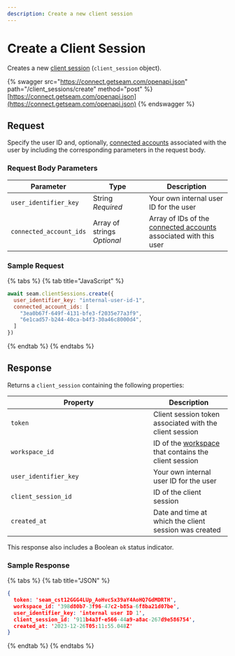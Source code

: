 ```yaml
---
description: Create a new client session
---
```


# Create a Client Session

Creates a new [client session](../../core-concepts/workspaces/client-session-tokens/) (`client_session` object).

{% swagger src="https://connect.getseam.com/openapi.json" path="/client_sessions/create" method="post" %}
[https://connect.getseam.com/openapi.json](https://connect.getseam.com/openapi.json)
{% endswagger %}

## Request

Specify the user ID and, optionally, [connected accounts](../connected-accounts/) associated with the user by including the corresponding parameters in the request body.

### Request Body Parameters

<table><thead><tr><th>Parameter</th><th width="112.33333333333331">Type</th><th>Description</th></tr></thead><tbody><tr><td><code>user_identifier_key</code></td><td>String<br><em>Required</em></td><td>Your own internal user ID for the user</td></tr><tr><td><code>connected_account_ids</code></td><td>Array of strings<br><em>Optional</em></td><td>Array of IDs of the <a href="../connected-accounts/">connected accounts</a> associated with this user</td></tr></tbody></table>

### Sample Request

{% tabs %}
{% tab title="JavaScript" %}
```javascript
await seam.clientSessions.create({
  user_identifier_key: "internal-user-id-1",
  connected_account_ids: [
    "3ea0b67f-649f-4131-bfe3-f2035e77a3f9",
    "6e1cad57-b244-40ca-b4f3-30a46c8000d4",
  ]
})
```
{% endtab %}
{% endtabs %}

## Response

Returns a `client_session` containing the following properties:

<table><thead><tr><th width="310">Property</th><th>Description</th></tr></thead><tbody><tr><td><code>token</code></td><td>Client session token associated with the client session</td></tr><tr><td><code>workspace_id</code></td><td>ID of the <a href="../../core-concepts/workspaces/">workspace</a> that contains the client session</td></tr><tr><td><code>user_identifier_key</code></td><td>Your own internal user ID for the user</td></tr><tr><td><code>client_session_id</code></td><td>ID of the client session</td></tr><tr><td><code>created_at</code></td><td>Date and time at which the client session was created</td></tr></tbody></table>

This response also includes a Boolean `ok` status indicator.

### Sample Response

{% tabs %}
{% tab title="JSON" %}
```json
{
  token: 'seam_cst12GGG4LUp_AoHvcSx39aY4AoHQ7GdMDRTH',
  workspace_id: '398d80b7-3f96-47c2-b85a-6f8ba21d07be',
  user_identifier_key: 'internal user ID 1',
  client_session_id: '911b4a3f-e566-44a9-a8ac-267d9e586754',
  created_at: '2023-12-26T05:11:55.048Z'
}
```
{% endtab %}
{% endtabs %}

